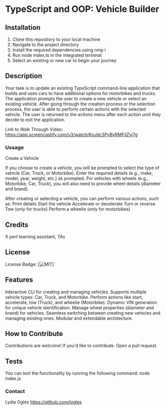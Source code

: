 # TypeScript and OOP: Vehicle Builder

## Installation

1. Clone this repository to your local machine
2. Navigate to the project directory
3. Install the required dependencies using nmp i
4. Run node index.ts in the integrated terminal
5. Select an existing or new car to begin your journey

## Description

Your task is to update an existing TypeScript command-line application that builds and uses cars to have additional options for motorbikes and trucks. The application prompts the user to create a new vehicle or select an existing vehicle. After going through the creation process or the selection process, the user is able to perform certain actions with the selected vehicle. The user is returned to the actions menu after each action until they decide to exit the application.

Link to Walk Through Video: https://app.screencastify.com/v3/watch/KnJdc3PyByRMFjIZyj7g

### Ussage

Create a Vehicle

If you choose to create a vehicle, you will be prompted to select the type of vehicle (Car, Truck, or Motorbike).
Enter the required details (e.g., make, model, year, weight, etc.) as prompted.
For vehicles with wheels (e.g., Motorbike, Car, Truck), you will also need to provide wheel details (diameter and brand).

After creating or selecting a vehicle, you can perform various actions, such as:
Print details
Start the vehicle
Accelerate or decelerate
Turn or reverse
Tow (only for trucks)
Perform a wheelie (only for motorbikes)

## Credits

X pert learning assistant, TAs

## License

License Badge: [![MIT](https://img.shields.io/badge/License-MIT-yellow.svg)]`

## Features

Interactive CLI for creating and managing vehicles.
Supports multiple vehicle types: Car, Truck, and Motorbike.
Perform actions like start, accelerate, tow (Truck), and wheelie (Motorbike).
Dynamic VIN generation for unique vehicle identification.
Manage wheel properties (diameter and brand) for vehicles.
Seamless switching between creating new vehicles and managing existing ones.
Modular and extendable architecture.

## How to Contribute

Contributions are welcome! If you'd like to contribute. Open a pull request.

## Tests

You can test the functionality by running the following command: node index.js

### Contact

Lydia Ogles
https://github.com/logles
